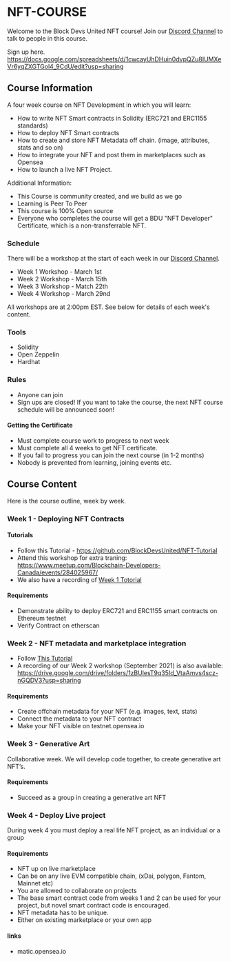 # NFT-COURSE

Welcome to the Block Devs United NFT course! Join our [Discord Channel](https://discord.gg/Bkj7rVCa2W) to talk to people in this course.

Sign up here. https://docs.google.com/spreadsheets/d/1cwcayUhDHuin0dvpQZu8IUMXeVr6yqZXGTGol4_9CdU/edit?usp=sharing

## Course Information

A four week course on NFT Development in which you will learn: 

* How to write NFT Smart contracts in Solidity (ERC721 and ERC1155 standards)
* How to deploy NFT Smart contracts
* How to create and store NFT Metadata off chain. (image, attributes, stats and so on)
* How to integrate your NFT and post them in marketplaces such as Opensea
* How to launch a live NFT Project. 

Additional Information: 

* This Course is community created, and we build as we go
* Learning is Peer To Peer
* This course is 100% Open source
* Everyone who completes the course will get a BDU "NFT Developer" Certificate, which is a non-transferrable NFT.

### Schedule

There will be a workshop at the start of each week in our [Discord Channel](https://discord.gg/Bkj7rVCa2W).

* Week 1 Workshop - March 1st
* Week 2 Workshop - March 15th
* Week 3 Workshop - Match 22th
* Week 4 Workshop - March 29nd

All workshops are at 2:00pm EST. See below for details of each week's content. 

### Tools

* Solidity
* Open Zeppelin
* Hardhat

### Rules

* Anyone can join
* Sign ups are closed! If you want to take the course, the next NFT course schedule will be announced soon!

#### Getting the Certificate
* Must complete course work to progress to next week
* Must complete all 4 weeks to get NFT certificate.
* If you fail to progress you can join the next course (in 1-2 months)
* Nobody is prevented from learning, joining events etc.

## Course Content

Here is the course outline, week by week.

### Week 1 - Deploying NFT Contracts

#### Tutorials

* Follow this Tutorial - https://github.com/BlockDevsUnited/NFT-Tutorial
* Attend this workshop for extra traning: https://www.meetup.com/Blockchain-Developers-Canada/events/284025967/
* We also have a recording of [Week 1 Totorial](https://www.loom.com/share/8543149eeb2b49aa996f8568fd584126)

#### Requirements
* Demonstrate ability to deploy ERC721 and ERC1155 smart contracts on Ethereum testnet
* Verify Contract on etherscan

### Week 2 - NFT metadata and marketplace integration
* Follow [This Tutorial](https://github.com/BlockDevsUnited/NFT-COURSE/blob/main/Week2_Metadata_and_Marketplace.md)
* A recording of our Week 2 workshop (September 2021) is also available: https://drive.google.com/drive/folders/1zBUlesT9q35Id_VtaAmvs4scz-nGQDV3?usp=sharing

#### Requirements
* Create offchain metadata for your NFT (e.g. images, text, stats)
* Connect the metadata to your NFT contract
* Make your NFT visible on testnet.opensea.io

### Week 3 - Generative Art

Collaborative week. We will develop code together, to create generative art NFT’s.

#### Requirements
* Succeed as a group in creating a generative art NFT

### Week 4 - Deploy Live project

During week 4 you must deploy a real life NFT project, as an individual or a group

#### Requirements
* NFT up on live marketplace
* Can be on any live EVM compatible chain, (xDai, polygon, Fantom, Mainnet etc)
* You are allowed to collaborate on projects
* The base smart contract code from weeks 1 and 2 can be used for your project, but novel smart contract code is encouraged.
* NFT metadata has to be unique. 
* Either on existing marketplace or your own app

#### links

* matic.opensea.io
